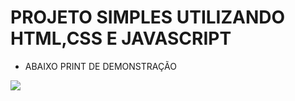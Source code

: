 # PROJETO SIMPLES UTILIZANDO HTML,CSS E JAVASCRIPT
- ABAIXO PRINT DE DEMONSTRAÇÃO
<img src="https://i.imgur.com/ejPaIIt.png">
